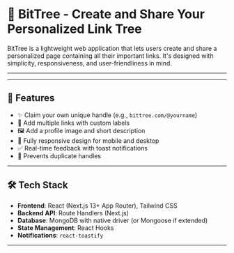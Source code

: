 # 🌳 BitTree - Create and Share Your Personalized Link Tree

BitTree is a lightweight web application that lets users create and share a personalized page containing all their important links. It's designed with simplicity, responsiveness, and user-friendliness in mind.

---


---

## 🧠 Features

- ✨ Claim your own unique handle (e.g., `bittree.com/@yourname`)
- 🔗 Add multiple links with custom labels
- 🖼️ Add a profile image and short description
- 📱 Fully responsive design for mobile and desktop
- ✅ Real-time feedback with toast notifications
- 🔐 Prevents duplicate handles

---

## 🛠️ Tech Stack

- **Frontend**: React (Next.js 13+ App Router), Tailwind CSS
- **Backend API**: Route Handlers (Next.js)
- **Database**: MongoDB with native driver (or Mongoose if extended)
- **State Management**: React Hooks
- **Notifications**: `react-toastify`

---


